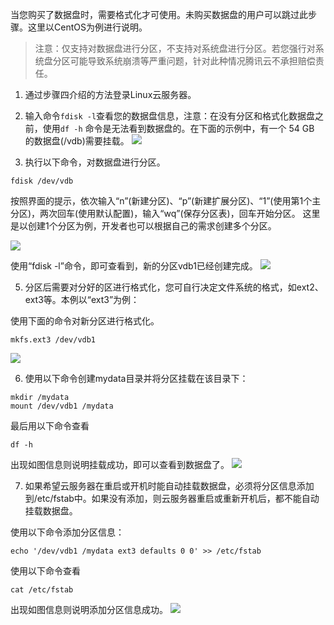 当您购买了数据盘时，需要格式化才可使用。未购买数据盘的用户可以跳过此步骤。这里以CentOS为例进行说明。
> 注意：仅支持对数据盘进行分区，不支持对系统盘进行分区。若您强行对系统盘分区可能导致系统崩溃等严重问题，针对此种情况腾讯云不承担赔偿责任。

1) 通过步骤四介绍的方法登录Linux云服务器。

2) 输入命令`fdisk -l`查看您的数据盘信息，注意：在没有分区和格式化数据盘之前，使用`df -h` 命令是无法看到数据盘的。在下面的示例中，有一个 54 GB 的数据盘(/vdb)需要挂载。
![](//mccdn.qcloud.com/static/img/c0ba873e2488ad593d7a5e16585b50fb/image.png)

3) 执行以下命令，对数据盘进行分区。
```
fdisk /dev/vdb
```
按照界面的提示，依次输入“n”(新建分区)、“p”(新建扩展分区)、“1”(使用第1个主分区)，两次回车(使用默认配置)，输入“wq”(保存分区表)，回车开始分区。
这里是以创建1个分区为例，开发者也可以根据自己的需求创建多个分区。

![](//mccdn.qcloud.com/img56a604c2b886f.png)

使用“fdisk -l”命令，即可查看到，新的分区vdb1已经创建完成。
![](//mccdn.qcloud.com/img56a605027a966.png)

5) 分区后需要对分好的区进行格式化，您可自行决定文件系统的格式，如ext2、ext3等。本例以“ext3”为例：

使用下面的命令对新分区进行格式化。 

```
mkfs.ext3 /dev/vdb1
```
![](//mccdn.qcloud.com/img56a6053fb5aa0.png)

6) 使用以下命令创建mydata目录并将分区挂载在该目录下：
```
mkdir /mydata
mount /dev/vdb1 /mydata
```
最后用以下命令查看
```
df -h
```
出现如图信息则说明挂载成功，即可以查看到数据盘了。
![](//mccdn.qcloud.com/img56a60615c0984.png)

7) 如果希望云服务器在重启或开机时能自动挂载数据盘，必须将分区信息添加到/etc/fstab中。如果没有添加，则云服务器重启或重新开机后，都不能自动挂载数据盘。

使用以下命令添加分区信息：
```
echo '/dev/vdb1 /mydata ext3 defaults 0 0' >> /etc/fstab
```

使用以下命令查看
```
cat /etc/fstab
```

出现如图信息则说明添加分区信息成功。
![](//mccdn.qcloud.com/img56a606ad3180c.png)